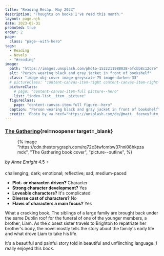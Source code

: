 ```yaml
---
title: "Reading Recap, May 2023"
description: "Thoughts on books I've read this month."
layout: page.njk
date: 2023-05-31
promoted: true
order: 2
page:
  class: "page--with-hero"
tags:
  - Reading
  - Novels
  - "#reading"
image:
  path: "https://images.unsplash.com/photo-1522211988038-6fcbb8c12c7e"
  alt: "Person wearing black and gray jacket in front of bookshelf"
  class: "image-obj-cover image-greyscale-75 image-darken-33"
  # pictureClass: "content-canvas-item-right content-canvas-item-right--span-3"
  pictureClass:
    # page: "content-canvas-item-full picture--hero"
    list: "index-list__item__picture"
  figureClass:
    page: "content-canvas-item-full figure--hero"
  caption: "Person wearing black and gray jacket in front of bookshelf"
  credit: 'Photo by <a href="https://unsplash.com/de/@matt__feeney?utm_source=unsplash&utm_medium=referral&utm_content=creditCopyText">matthew Feeney</a> on <a href="https://unsplash.com/photos/Nwkh-n6l25w?utm_source=unsplash&utm_medium=referral&utm_content=creditCopyText">Unsplash</a>'
---
```


### [The Gathering](https://app.thestorygraph.com/books/cd530645-4fc0-4582-899e-284f79159f19){rel=noopener target=_blank}

<figure class="content-canvas-item-right content-canvas-item-right--span-4 picture--block">
  {% image "https://cdn.thestorygraph.com/rq72c3twfombw37nni08hkpzamdx", "The Gathering book cover", "picture--outline", %}
</figure>

*by Anne Enright*
4.5 ⭐️

challenging; dark; emotional; reflective; sad; medium-paced

- **Plot- or character-driven?** Character
- **Strong character development?** Yes
- **Loveable characters?** It's complicated
- **Diverse cast of characters?** No
- **Flaws of characters a main focus?** Yes

What a cracking book. The siblings of a large family are brought back under the same Dublin roof for the funeral of one of the younger members, a brother, Liam. As the closest sister travels to Brighton to repatriate her brother's body, the novel mostly tells the story about the family's early life and what drove Liam to take his life.

It's a beautiful and painful story told in beautiful and unflinching language. I really enjoyed this book.

